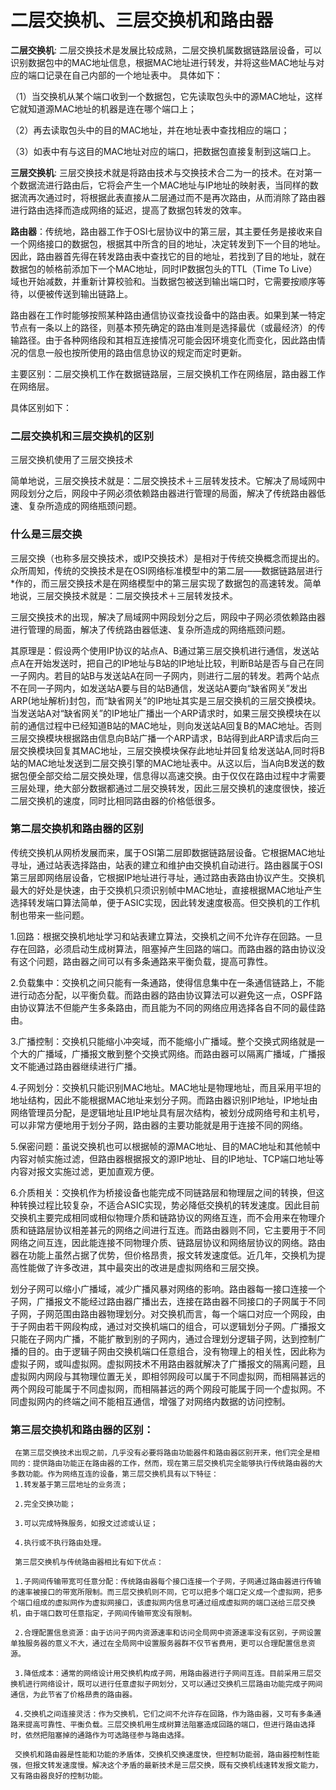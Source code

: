 # 二层交换机、三层交换机和路由器

**二层交换机**: 二层交换技术是发展比较成熟，二层交换机属数据链路层设备，可以识别数据包中的MAC地址信息，根据MAC地址进行转发，并将这些MAC地址与对应的端口记录在自己内部的一个地址表中。
具体如下：

（1）当交换机从某个端口收到一个数据包，它先读取包头中的源MAC地址，这样它就知道源MAC地址的机器是连在哪个端口上；

（2）再去读取包头中的目的MAC地址，并在地址表中查找相应的端口；

（3）如表中有与这目的MAC地址对应的端口，把数据包直接复制到这端口上。

**三层交换机**: 三层交换技术就是将路由技术与交换技术合二为一的技术。在对第一个数据流进行路由后，它将会产生一个MAC地址与IP地址的映射表，当同样的数据流再次通过时，将根据此表直接从二层通过而不是再次路由，从而消除了路由器进行路由选择而造成网络的延迟，提高了数据包转发的效率。

**路由器**：传统地，路由器工作于OSI七层协议中的第三层，其主要任务是接收来自一个网络接口的数据包，根据其中所含的目的地址，决定转发到下一个目的地址。因此，路由器首先得在转发路由表中查找它的目的地址，若找到了目的地址，就在数据包的帧格前添加下一个MAC地址，同时IP数据包头的TTL（Time To Live）域也开始减数，并重新计算校验和。当数据包被送到输出端口时，它需要按顺序等待，以便被传送到输出链路上。

 路由器在工作时能够按照某种路由通信协议查找设备中的路由表。如果到某一特定节点有一条以上的路径，则基本预先确定的路由准则是选择最优（或最经济）的传输路径。由于各种网络段和其相互连接情况可能会因环境变化而变化，因此路由情况的信息一般也按所使用的路由信息协议的规定而定时更新。

 主要区别：二层交换机工作在数据链路层，三层交换机工作在网络层，路由器工作在网络层。

 具体区别如下：

###  二层交换机和三层交换机的区别

 三层交换机使用了三层交换技术

 简单地说，三层交换技术就是：二层交换技术＋三层转发技术。它解决了局域网中网段划分之后，网段中子网必须依赖路由器进行管理的局面，解决了传统路由器低速、复杂所造成的网络瓶颈问题。

### 什么是三层交换

三层交换（也称多层交换技术，或IP交换技术）是相对于传统交换概念而提出的。众所周知，传统的交换技术是在OSI网络标准模型中的第二层——数据链路层进行*作的，而三层交换技术是在网络模型中的第三层实现了数据包的高速转发。简单地说，三层交换技术就是：二层交换技术＋三层转发技术。

 三层交换技术的出现，解决了局域网中网段划分之后，网段中子网必须依赖路由器进行管理的局面，解决了传统路由器低速、复杂所造成的网络瓶颈问题。

 其原理是：假设两个使用IP协议的站点A、B通过第三层交换机进行通信，发送站点A在开始发送时，把自己的IP地址与B站的IP地址比较，判断B站是否与自己在同一子网内。若目的站B与发送站A在同一子网内，则进行二层的转发。若两个站点不在同一子网内，如发送站A要与目的站B通信，发送站A要向“缺省网关”发出ARP(地址解析)封包，而“缺省网关”的IP地址其实是三层交换机的三层交换模块。当发送站A对“缺省网关”的IP地址广播出一个ARP请求时，如果三层交换模块在以前的通信过程中已经知道B站的MAC地址，则向发送站A回复B的MAC地址。否则三层交换模块根据路由信息向B站广播一个ARP请求，B站得到此ARP请求后向三层交换模块回复其MAC地址，三层交换模块保存此地址并回复给发送站A,同时将B站的MAC地址发送到二层交换引擎的MAC地址表中。从这以后，当A向B发送的数据包便全部交给二层交换处理，信息得以高速交换。由于仅仅在路由过程中才需要三层处理，绝大部分数据都通过二层交换转发，因此三层交换机的速度很快，接近二层交换机的速度，同时比相同路由器的价格低很多。

###  第二层交换机和路由器的区别

传统交换机从网桥发展而来，属于OSI第二层即数据链路层设备。它根据MAC地址寻址，通过站表选择路由，站表的建立和维护由交换机自动进行。路由器属于OSI第三层即网络层设备，它根据IP地址进行寻址，通过路由表路由协议产生。交换机最大的好处是快速，由于交换机只须识别帧中MAC地址，直接根据MAC地址产生选择转发端口算法简单，便于ASIC实现，因此转发速度极高。但交换机的工作机制也带来一些问题。

 1.回路：根据交换机地址学习和站表建立算法，交换机之间不允许存在回路。一旦存在回路，必须启动生成树算法，阻塞掉产生回路的端口。而路由器的路由协议没有这个问题，路由器之间可以有多条通路来平衡负载，提高可靠性。

 2.负载集中：交换机之间只能有一条通路，使得信息集中在一条通信链路上，不能进行动态分配，以平衡负载。而路由器的路由协议算法可以避免这一点，OSPF路由协议算法不但能产生多条路由，而且能为不同的网络应用选择各自不同的最佳路由。

 3.广播控制：交换机只能缩小冲突域，而不能缩小广播域。整个交换式网络就是一个大的广播域，广播报文散到整个交换式网络。而路由器可以隔离广播域，广播报文不能通过路由器继续进行广播。

 4.子网划分：交换机只能识别MAC地址。MAC地址是物理地址，而且采用平坦的地址结构，因此不能根据MAC地址来划分子网。而路由器识别IP地址，IP地址由网络管理员分配，是逻辑地址且IP地址具有层次结构，被划分成网络号和主机号，可以非常方便地用于划分子网，路由器的主要功能就是用于连接不同的网络。

 5.保密问题：虽说交换机也可以根据帧的源MAC地址、目的MAC地址和其他帧中内容对帧实施过滤，但路由器根据报文的源IP地址、目的IP地址、TCP端口地址等内容对报文实施过滤，更加直观方便。

 6.介质相关：交换机作为桥接设备也能完成不同链路层和物理层之间的转换，但这种转换过程比较复杂，不适合ASIC实现，势必降低交换机的转发速度。因此目前交换机主要完成相同或相似物理介质和链路协议的网络互连，而不会用来在物理介质和链路层协议相差甚元的网络之间进行互连。而路由器则不同，它主要用于不同网络之间互连，因此能连接不同物理介质、链路层协议和网络层协议的网络。路由器在功能上虽然占据了优势，但价格昂贵，报文转发速度低。近几年，交换机为提高性能做了许多改进，其中最突出的改进是虚拟网络和三层交换。

 划分子网可以缩小广播域，减少广播风暴对网络的影响。路由器每一接口连接一个子网，广播报文不能经过路由器广播出去，连接在路由器不同接口的子网属于不同子网，子网范围由路由器物理划分。对交换机而言，每一个端口对应一个网段，由于子网由若干网段构成，通过对交换机端口的组合，可以逻辑划分子网。广播报文只能在子网内广播，不能扩散到别的子网内，通过合理划分逻辑子网，达到控制广播的目的。由于逻辑子网由交换机端口任意组合，没有物理上的相关性，因此称为虚拟子网，或叫虚拟网。虚拟网技术不用路由器就解决了广播报文的隔离问题，且虚拟网内网段与其物理位置无关，即相邻网段可以属于不同虚拟网，而相隔甚远的两个网段可能属于不同虚拟网，而相隔甚远的两个网段可能属于同一个虚拟网。不同虚拟网内的终端之间不能相互通信，增强了对网络内数据的访问控制。



### 第三层交换机和路由器的区别：

     在第三层交换技术出现之前，几乎没有必要将路由功能器件和路由器区别开来，他们完全是相同的：提供路由功能正在路由器的工作，然而，现在第三层交换机完全能够执行传统路由器的大多数功能。作为网络互连的设备，第三层交换机具有以下特征：
     1.转发基于第三层地址的业务流；
    
     2.完全交换功能；
    
     3.可以完成特殊服务，如报文过滤或认证；
    
     4.执行或不执行路由处理。
    
     第三层交换机与传统路由器相比有如下优点：
    
     1.子网间传输带宽可任意分配：传统路由器每个接口连接一个子网，子网通过路由器进行传输的速率被接口的带宽所限制。而三层交换机则不同，它可以把多个端口定义成一个虚拟网，把多个端口组成的虚拟网作为虚拟网接口，该虚拟网内信息可通过组成虚拟网的端口送给三层交换机，由于端口数可任意指定，子网间传输带宽没有限制。
    
     2.合理配置信息资源：由于访问子网内资源速率和访问全局网中资源速率没有区别，子网设置单独服务器的意义不大，通过在全局网中设置服务器群不仅节省费用，更可以合理配置信息资源。
    
     3.降低成本：通常的网络设计用交换机构成子网，用路由器进行子网间互连。目前采用三层交换机进行网络设计，既可以进行任意虚拟子网划分，又可以通过交换机三层路由功能完成子网间通信，为此节省了价格昂贵的路由器。
    
     4.交换机之间连接灵活：作为交换机，它们之间不允许存在回路，作为路由器，又可有多条通路来提高可靠性、平衡负载。三层交换机用生成树算法阻塞造成回路的端口，但进行路由选择时，依然把阻塞掉的通路作为可选路径参与路由选择。
    
     交换机和路由器是性能和功能的矛盾体，交换机交换速度快，但控制功能弱，路由器控制性能强，但报文转发速度慢。解决这个矛盾的最新技术是三层交换，既有交换机线速转发报文能力，又有路由器良好的控制功能。


